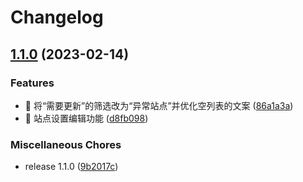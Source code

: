 # Changelog

## [1.1.0](https://github.com/zkl2333/MR-Extension/compare/v1.0.1...v1.1.0) (2023-02-14)


### Features

* 🎸 将“需要更新”的筛选改为“异常站点”并优化空列表的文案 ([86a1a3a](https://github.com/zkl2333/MR-Extension/commit/86a1a3af2c080dc289c9269676c0707f19f409ab))
* 🎸 站点设置编辑功能 ([d8fb098](https://github.com/zkl2333/MR-Extension/commit/d8fb09826c6fb93a4a517402da7b709a0630657d))


### Miscellaneous Chores

* release 1.1.0 ([9b2017c](https://github.com/zkl2333/MR-Extension/commit/9b2017ce184f4a224a5fe3e2516a157c81eaa438))
